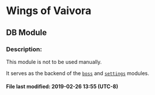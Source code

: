 # Wings of Vaivora

## DB Module

### Description:
This module is not to be used manually.

It serves as the backend of the [`boss`](./BOSS.md) and [`settings`](./SETTINGS.md) modules.

#### File last modified: 2019-02-26 13:55 (UTC-8)